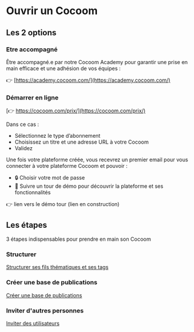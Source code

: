 # Ouvrir un Cocoom

## Les 2 options

### Etre accompagné

Être accompagné.e par notre Cocoom Academy pour garantir une prise en main efficace et une adhésion de vos équipes :

👉 [https://academy.cocoom.com/](https://academy.cocoom.com/)

### Démarrer en ligne

[👉 https://cocoom.com/prix/](https://cocoom.com/prix/)

Dans ce cas :

- Sélectionnez le type d’abonnement
- Choisissez un titre et une adresse URL à votre Cocoom
- Validez

Une fois votre plateforme créée, vous recevrez un premier email pour vous connecter à votre plateforme Cocoom et pouvoir :

- 🔒 Choisir votre mot de passe
- 🚀 Suivre un tour de démo pour découvrir la plateforme et ses fonctionnalités

👉 lien vers le démo tour (lien en construction)

## Les étapes

3 étapes indispensables pour prendre en main son Cocoom

### Structurer

[Structurer ses fils thématiques et ses tags](https://cocoom.com/votre-support/structurer-son-cocoom/)

### Créer une base de publications

[Créer une base de publications](https://cocoom.com/votre-support/creer-une-base-de-publications/)

### Inviter d'autres personnes

[Inviter des utilisateurs](https://cocoom.com/votre-support/inviter-et-gerer-des-utilisateurs/)
